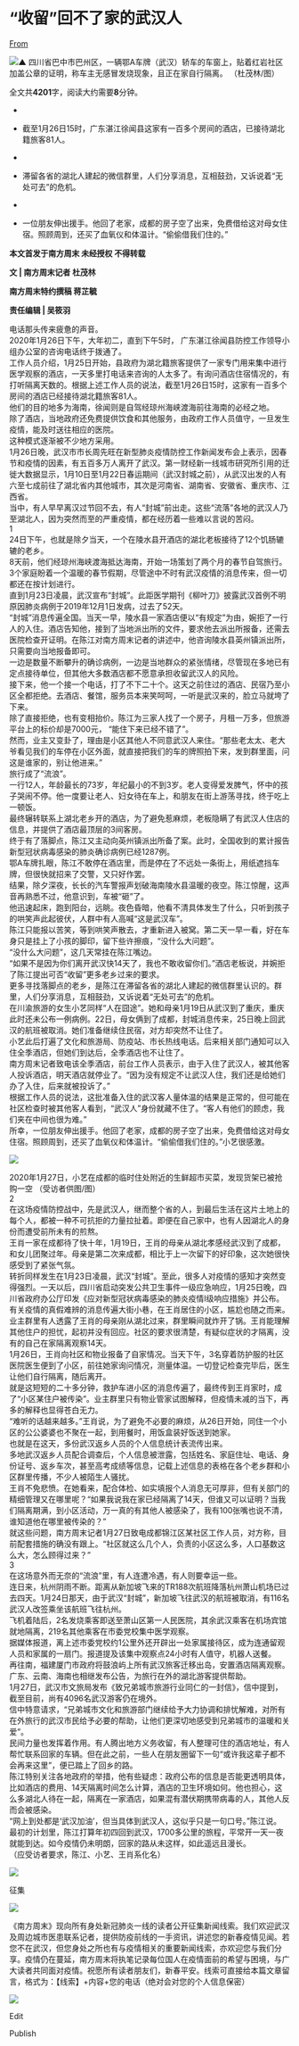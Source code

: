 # “收留”回不了家的武汉人

[From](https://mp.weixin.qq.com/s/hn_f5kscSBVHOVKlFrj78g)  

**![](https://res.cloudinary.com/dqvsulqdb/image/upload/v1580995557/sgoguiejpmivogylbi0g.jpg)▲** 四川省巴中市巴州区，一辆鄂A车牌（武汉）轿车的车窗上，贴着红岩社区加盖公章的证明，称车主无感冒发烧现象，且正在家自行隔离。 （杜茂林/图）

全文共**4201**字，阅读大约需要**8**分钟。

-

-   截至1月26日15时，广东湛江徐闻县这家有一百多个房间的酒店，已接待湖北籍旅客81人。  

-

-   滞留各省的湖北人建起的微信群里，人们分享消息，互相鼓劲，又诉说着“无处可去”的危机。

-

-   一位朋友伸出援手。他回了老家，成都的房子空了出来，免费借给这对母女住宿。照顾周到，还买了血氧仪和体温计。“偷偷借我们住的。”

**本文首发于南方周末 未经授权 不得转载**

**文 | 南方周末记者 杜茂林**

**南方周末特约撰稿 蒋芷毓**

**责任编辑 | 吴筱羽**

电话那头传来疲惫的声音。  
2020年1月26日下午，大年初二，直到下午5时， 广东湛江徐闻县防控工作领导小组办公室的咨询电话终于拨通了。  
工作人员介绍，1月25日开始，县政府为湖北籍旅客提供了一家专门用来集中进行医学观察的酒店，一天多里打电话来咨询的人太多了。有询问酒店住宿情况的，有打听隔离天数的。根据上述工作人员的说法，截至1月26日15时，这家有一百多个房间的酒店已经接待湖北籍旅客81人。  
他们的目的地多为海南，徐闻则是自驾经琼州海峡渡海前往海南的必经之地。  
除了酒店，当地政府还免费提供饮食和其他服务，由政府工作人员值守，一旦发生疫情，能及时送往相应的医院。  
这种模式逐渐被不少地方采用。  
1月26日晚，武汉市市长周先旺在新型肺炎疫情防控工作新闻发布会上表示，因春节和疫情的因素，有五百多万人离开了武汉。第一财经新一线城市研究所引用的迁徙大数据显示，1月10日至1月22日春运期间（武汉封城之前），从武汉出发的人有六至七成前往了湖北省内其他城市，其次是河南省、湖南省、安徽省、重庆市、江西省。  
当中，有人早早离汉过节回不去，有人“封城”前出走。这些“流落”各地的武汉人乃至湖北人，因为突然而至的严重疫情，都在经历着一些难以言说的苦闷。  
1  
24日下午，也就是除夕当天，一个在陵水县开酒店的湖北老板接待了12个饥肠辘辘的老乡。  
8天前，他们经琼州海峡渡海抵达海南，开始一场策划了两个月的春节自驾旅行。3个家庭盼着一个温暖的春节假期，尽管途中不时有武汉疫情的消息传来，但一切都还在按计划进行。  
直到1月23日凌晨，武汉宣布“封城”。此距医学期刊《柳叶刀》披露武汉首例不明原因肺炎病例于2019年12月1日发病，过去了52天。  
“封城”消息传遍全国。当天一早，陵水县一家酒店便以“有规定”为由，婉拒了一行人的入住。酒店告知他，接到了当地派出所的文件，要求他去派出所报备，还需去医院检查开证明。在陈江对南方周末记者的讲述中，他咨询陵水县英州镇派出所，只需要向当地报备即可。  
一边是数量不断攀升的确诊病例，一边是当地群众的紧张情绪，尽管现在多地已有定点接待单位，但其他大多数酒店都不愿意承担收留武汉人的风险。  
接下来，他一个接一个电话，打了不下二十个。这天之前住过的酒店、民宿乃至小区全都拒绝。去酒店、餐馆，服务员本来笑呵呵，一听是武汉来的，脸立马就垮了下来。  
除了直接拒绝，也有变相抬价。陈江为三家人找了一个房子，月租一万多，但旅游平台上的标价却是7000元， “能住下来已经不错了”。  
然而，业主又变卦了，理由是小区其他人不同意武汉人来住。“那些老太太、老大爷看见我们的车停在小区外面，就直接把我们的车的牌照拍下来，发到群里面，问这是谁家的，别让他进来。”  
旅行成了“流浪”。  
一行12人，年龄最长的73岁，年纪最小的不到3岁。老人变得爱发脾气，怀中的孩子哭闹不停。他一度要让老人、妇女待在车上，和朋友在街上游荡寻找，终于吃上一顿饭。  
最终辗转联系上湖北老乡开的酒店，为了避免惹麻烦，老板隐瞒了有武汉人住店的信息，并提供了酒店最顶层的3间客房。  
终于有了落脚点，陈江又主动向英州镇派出所备了案。此时，全国收到的累计报告新型冠状病毒感染的肺炎确诊病例已经1287例。  
鄂A车牌扎眼，陈江不敢停在酒店里，而是停在了不远处一条街上，用纸遮挡车牌，但很快就招来了交警，又只好作罢。  
结果，除夕深夜，长长的汽车警报声划破海南陵水县温暖的夜空。陈江惊醒，这声音再熟悉不过，他意识到，车被“砸”了。  
他迅速起床，跑到阳台，远眺。夜色昏暗，他看不清具体发生了什么，只听到孩子的哄笑声此起彼伏，人群中有人高喊“这是武汉车”。  
陈江只能报以苦笑，等到哄笑声散去，才重新进入被窝。第二天一早一看，好在车身只是挂上了小孩的脚印，留下些许擦痕，“没什么大问题”。  
“没什么大问题”，这几天常挂在陈江嘴边。  
“如果不是因为你们离开武汉快14天了，我也不敢收留你们。”酒店老板说，并婉拒了陈江提出可否“收留”更多老乡过来的要求。  
更多寻找落脚点的老乡，是陈江在滞留各省的湖北人建起的微信群里认识的。群里，人们分享消息，互相鼓劲，又诉说着“无处可去”的危机。  
在川渝旅游的女生小艺同样“人在囧途”。她和母亲1月19日从武汉到了重庆，重庆此时还未公布一例病例。22日，母女俩到了成都，封城消息传来，25日晚上回武汉的航班被取消。她们准备继续住民宿，对方却突然不让住了。  
小艺此后打遍了文化和旅游局、防疫站、市长热线电话。后来相关部门通知可以入住全季酒店，但她们到达后，全季酒店也不让住了。  
南方周末记者致电该全季酒店，前台工作人员表示，由于入住了武汉人，被其他客人投诉酒店，明天酒店就停业了。“因为没有规定不让武汉人住，我们还是给她们办了入住，后来就被投诉了。”  
根据工作人员的说法，这批准备入住的武汉客人量体温的结果是正常的，但可能在社区检查时被其他客人看到，“武汉人”身份就藏不住了。“客人有他们的顾虑，我们夹在中间也很为难。”  
所幸，一位朋友伸出援手。他回了老家，成都的房子空了出来，免费借给这对母女住宿。照顾周到，还买了血氧仪和体温计。“偷偷借我们住的。”小艺很感激。  

![](https://res.cloudinary.com/dqvsulqdb/image/upload/v1580995558/urrupsgsdxljecyz5gsw.jpg)

2020年1月27日，小艺在成都的临时住处附近的生鲜超市买菜，发现货架已被抢购一空 （受访者供图/图）  
2  
在这场疫情防控战中，先是武汉人，继而整个省的人，到最后生活在这片土地上的每个人，都被一种不可抗拒的力量拉扯着。即便在自己家中，也有人因湖北人的身份而遭受前所未有的煎熬。  
王肖一家在成都待了快十年，1月19日，王肖的母亲从湖北孝感经武汉到了成都，和女儿团聚过年。母亲是第二次来成都，相比于上一次留下的好印象，这次她很快感受到了紧张气氛。  
转折同样发生在1月23日凌晨，武汉“封城”。至此，很多人对疫情的感知才突然变得强烈。一天以后，四川省启动突发公共卫生事件一级应急响应，1月25日晚，四川省政府办公厅印发《应对新型冠状病毒感染的肺炎疫情I级响应措施》并公布。  
有关疫情的真假难辨的消息传遍大街小巷，在王肖居住的小区，尴尬也随之而来。  
业主群里有人透露了王肖的母亲刚从湖北过来，群里瞬间就炸开了锅。王肖能理解其他住户的担忧，起初并没有回应。社区的要求很清楚，有疑似症状的才隔离，没有的自己在家隔离观察14天。  
1月26日，王肖向社区和物业报备了自家情况。当天下午，3名穿着防护服的社区医院医生便到了小区，前往她家询问情况，测量体温。一切登记检查完毕后，医生让他们自行隔离，随后离开。  
就是这短短的二十多分钟，救护车进小区的消息传遍了，最终传到王肖家时，成了“小区某住户被传染”。业主群里只有物业管家试图解释，但疫情未减的当下，再多的解释也显得苍白无力。  
“难听的话越来越多。”王肖说，为了避免不必要的麻烦，从26日开始，同住一个小区的公公婆婆也不聚在一起，到用餐时，用饭盒装好饭送到她家。  
也就是在这天，多份武汉返乡人员的个人信息统计表流传出来。  
多地武汉返乡人员配合调查后，个人信息被泄露，包括姓名、家庭住址、电话、身份证号、返乡车次，甚至高考成绩等信息，记载上述信息的表格在各个老乡群和小区群里传播，不少人被陌生人骚扰。  
王肖不免悲愤。在她看来，配合体检、如实填报个人消息无可厚非，但有关部门的精细管理又在哪里呢？“如果我说我在家已经隔离了14天，但谁又可以证明？当我们隔离期满，到小区活动，万一真的有其他人被感染了，我有100张嘴也说不清，谁知道他在哪里被传染的？”  
就这些问题，南方周末记者1月27日致电成都锦江区某社区工作人员，对方称，目前配套措施的确没有跟上。“社区就这么几个人，负责的小区这么多，人口基数这么大，怎么顾得过来？”  
3  
在这场意外而无奈的“流浪”里，有人连遭冷遇，有人则要幸运一些。  
连日来，杭州阴雨不断。距离从新加坡飞来的TR188次航班降落杭州萧山机场已过去四天。1月24日那天，由于武汉“封城”，新加坡飞往武汉的航班被取消，有116名武汉人改签乘坐该航班飞往杭州。  
飞机着陆后，2名发烧乘客即送至萧山区第一人民医院，其余武汉乘客在机场宾馆就地隔离，219名其他乘客在市委党校集中医学观察。  
据媒体报道，离上述市委党校约1公里外还开辟出一处家属接待区，成为连通留观人员和家属的一扇门。报道提及该集中观察点24小时有人值守，机器人送餐。  
再往南，福建厦门市政府将鼓浪屿上所有武汉旅客迁移出岛，安置酒店隔离观察。广东、云南、海南也相继发布公告，为旅行在外的湖北游客提供帮助。  
1月27日，武汉市文旅局发布《致兄弟城市旅游行业同仁的一封信》，信中提到，截至目前，尚有4096名武汉游客仍在境外。  
信中特意请求，“兄弟城市文化和旅游部门继续给予大力协调和排忧解难，对所有在外旅行的武汉市民给予必要的帮助，让他们更深切地感受到兄弟城市的温暖和关爱”。  
民间力量也发挥着作用。有人腾出地方义务收留，有人整理可住的酒店地址，有人帮忙联系回家的车辆。但在此之前，一些人在朋友圈留下一句“或许我这辈子都不会再来这里”，便已踏上了回乡的路。  
陈江特别关注各地政府的举措，他有些疑虑：政府公布的信息是否能更透明具体，比如酒店的费用、14天隔离时间怎么计算，酒店的卫生环境如何。他也担心，这么多湖北人待在一起，隔离在一家酒店，如果混有潜伏期携带病毒的人，其他人反而会被感染。  
“网上到处都是‘武汉加油’，但当具体到武汉人，这似乎只是一句口号。”陈江说。  
最初的计划里，陈江打算年初四回到武汉，1700多公里的旅程，平常开一天一夜就能到达。如今疫情仍未明朗，回家的路从未这样，如此遥远且漫长。  
（应受访者要求，陈江、小艺、王肖系化名）  

![](https://res.cloudinary.com/dqvsulqdb/image/upload/v1580995559/lmkyqigbszrufm3may3d.png)

征集  

![](https://res.cloudinary.com/dqvsulqdb/image/upload/v1580995560/ze70qxqw8awc9mkwaut8.png)

《南方周末》现向所有身处新冠肺炎一线的读者公开征集新闻线索。我们欢迎武汉及周边城市医患联系记者，提供防疫前线的一手资讯，讲述您的新春疫情见闻。若您不在武汉，但您身处之所也有与疫情相关的重要新闻线索，亦欢迎您与我们分享。疫情仍在蔓延，南方周末将执笔记录每位国人在疫情面前的希望与困境，与广大读者共同面对疫情。祝愿所有读者朋友们，新春平安。线索可直接给本篇文章留言，格式为：【线索】+内容+您的电话（绝对会对您的个人信息保密）  

![](https://res.cloudinary.com/dqvsulqdb/image/upload/v1580995561/s9kh6qjddqtrcjtakhjq.jpg)

Edit

Publish
